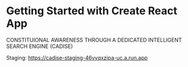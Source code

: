 # Getting Started with Create React App

CONSTITUIONAL AWARENESS THROUGH A DEDICATED INTELLIGENT SEARCH ENGINE (CADISE)

Staging: https://cadise-staging-46vvqxzipa-uc.a.run.app
